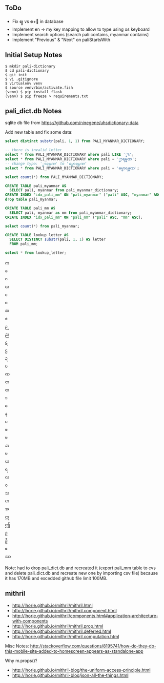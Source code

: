 ## ToDo
* Fix ဈ vs စ+ျ in database
* Implement en => my key mapping to allow to type using os keyboard
* Implement search options (search pali contains, myanmar contains)
* Implement "Previous" & "Next" on paliStartsWith


## Initial Setup Notes

```
$ mkdir pali-dictionary
$ cd pali-dictionary
$ git init
$ vi .gitignore
$ virtualenv venv
$ source venv/bin/activate.fish
(venv) $ pip install flask
(venv) $ pip freeze > requirements.txt
```

## pali_dict.db Notes

sqlite db file from https://github.com/ninegene/uhsdictionary-data

Add new table and fix some data:
```sql
select distinct substr(pali, 1, 1) from PALI_MYANMAR_DICTIONARY;

-- there is invalid letter
select * from PALI_MYANMAR_DICTIONARY where pali LIKE '္%';
select * from PALI_MYANMAR_DICTIONARY where pali = '္မာရမ္မဏ';
-- change typo: '္မာရမ္မဏ' to 'ဓမ္မာရမ္မဏ'
select * from PALI_MYANMAR_DICTIONARY where pali = 'ဓမ္မာရမ္မဏ';

select count(*) from PALI_MYANMAR_DICTIONARY;

CREATE TABLE pali_myanmar AS
  SELECT pali, myanmar from pali_myanmar_dictionary;
CREATE INDEX "idx_pali_mm" ON "pali_myanmar" ("pali" ASC, "myanmar" ASC);
drop table pali_myanmar;

CREATE TABLE pali_mm AS
  SELECT pali, myanmar as mm from pali_myanmar_dictionary;
CREATE INDEX "idx_pali_mm" ON "pali_mm" ("pali" ASC, "mm" ASC);

select count(*) from pali_myanmar;

CREATE TABLE lookup_letter AS
  SELECT DISTINCT substr(pali, 1, 1) AS letter
  FROM pali_mm;

select * from lookup_letter;
```

```
က
ခ
ဂ
ဃ
င
စ
ဆ
ဇ
ဉ
ည
ဋ
ဌ
ဍ
ဎ
ဏ
တ
ထ
ဒ
ဓ
န
ပ
ဖ
ဗ
ဘ
မ
ယ
ရ
လ
ဝ
သ
ဟ
အ
ဣ
ဤ
ဥ
ဦ
ဧ
ဿ
```

Note: had to drop pali_dict.db and recreated it (export pali_mm table to cvs and
delete pali_dict.db and recreate new one by importing csv file)
because it has 170MB and excedded github file limit 100MB.


## mithril

* http://lhorie.github.io/mithril/mithril.html
* http://lhorie.github.io/mithril/mithril.component.html
* http://lhorie.github.io/mithril/components.html#application-architecture-with-components
* http://lhorie.github.io/mithril/mithril.prop.html
* http://lhorie.github.io/mithril/mithril.deferred.html
* http://lhorie.github.io/mithril/mithril.computation.html

Misc Notes:
http://stackoverflow.com/questions/8195741/how-do-they-do-this-mobile-site-added-to-homescreen-appears-as-standalone-app

Why m.props()?
* http://lhorie.github.io/mithril-blog/the-uniform-access-principle.html
* http://lhorie.github.io/mithril-blog/json-all-the-things.html


